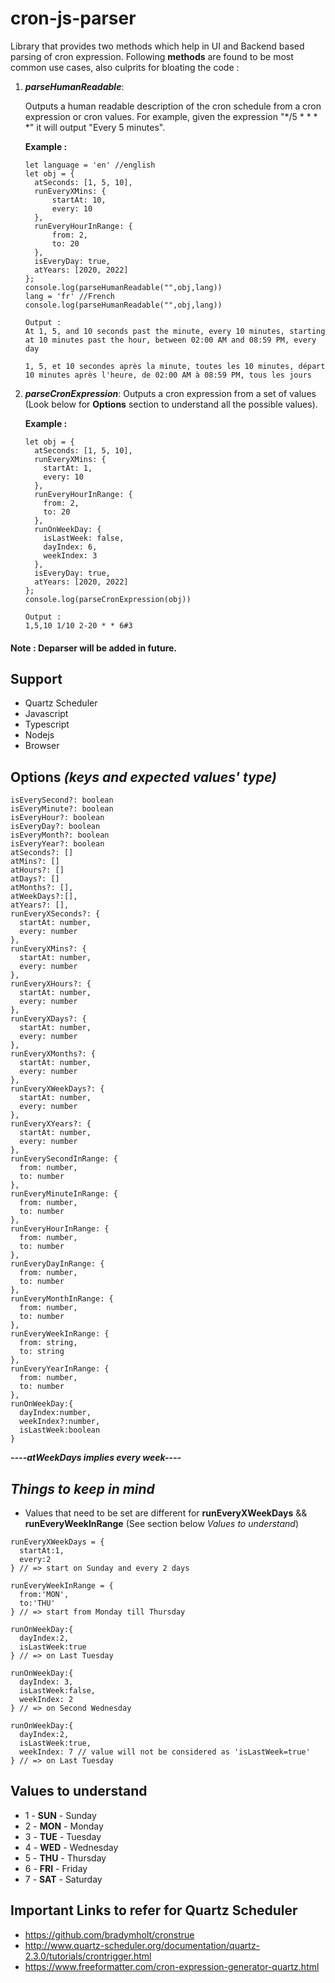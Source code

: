 # cron-js-parser
Library that provides two methods which help in UI and Backend based parsing of cron expression. Following **methods** are found to be most common use cases, also culprits for bloating the code : 
1. ***parseHumanReadable***:

    Outputs a human readable description of the cron schedule from a cron expression or cron values. For example, given the expression "*/5 * * * *" it will output "Every 5 minutes". 

    **Example :**
    ```
    let language = 'en' //english
    let obj = {
      atSeconds: [1, 5, 10],
      runEveryXMins: {
          startAt: 10,
          every: 10
      },
      runEveryHourInRange: {
          from: 2,
          to: 20
      },
      isEveryDay: true,
      atYears: [2020, 2022]
    };
    console.log(parseHumanReadable("",obj,lang))
    lang = 'fr' //French
    console.log(parseHumanReadable("",obj,lang))

    Output : 
    At 1, 5, and 10 seconds past the minute, every 10 minutes, starting at 10 minutes past the hour, between 02:00 AM and 08:59 PM, every day

    1, 5, et 10 secondes après la minute, toutes les 10 minutes, départ 10 minutes après l'heure, de 02:00 AM à 08:59 PM, tous les jours
    ```

2. ***parseCronExpression***:
  Outputs a cron expression from a set of values (Look below for **Options** section to understand all the possible values). 

    **Example :**
    ```
    let obj = {
      atSeconds: [1, 5, 10],
      runEveryXMins: {
        startAt: 1,
        every: 10
      },
      runEveryHourInRange: {
        from: 2,
        to: 20
      },
      runOnWeekDay: {
        isLastWeek: false,
        dayIndex: 6,
        weekIndex: 3
      },
      isEveryDay: true,
      atYears: [2020, 2022]
    };
    console.log(parseCronExpression(obj))

    Output : 
    1,5,10 1/10 2-20 * * 6#3 
    ```
#### Note : Deparser will be added in future.
## Support
* Quartz Scheduler
* Javascript
* Typescript
* Nodejs
* Browser

## Options *(keys and expected values' type)*
```
isEverySecond?: boolean
isEveryMinute?: boolean
isEveryHour?: boolean
isEveryDay?: boolean
isEveryMonth?: boolean
isEveryYear?: boolean
atSeconds?: []
atMins?: []
atHours?: []
atDays?: []
atMonths?: [],
atWeekDays?:[],
atYears?: [],
runEveryXSeconds?: {
  startAt: number,
  every: number
},
runEveryXMins?: {
  startAt: number,
  every: number
},
runEveryXHours?: {
  startAt: number,
  every: number
},
runEveryXDays?: {
  startAt: number,
  every: number
},
runEveryXMonths?: {
  startAt: number,
  every: number
},
runEveryXWeekDays?: {
  startAt: number,
  every: number
},
runEveryXYears?: {
  startAt: number,
  every: number
},
runEverySecondInRange: {
  from: number,
  to: number
},
runEveryMinuteInRange: {
  from: number,
  to: number
},
runEveryHourInRange: {
  from: number,
  to: number
},
runEveryDayInRange: {
  from: number,
  to: number
},
runEveryMonthInRange: {
  from: number,
  to: number
},
runEveryWeekInRange: {
  from: string,
  to: string
},
runEveryYearInRange: {
  from: number,
  to: number
},
runOnWeekDay:{
  dayIndex:number,
  weekIndex?:number,
  isLastWeek:boolean
}
```
***----atWeekDays implies every week----***

## *Things to keep in mind*

* Values that need to be set are different for **runEveryXWeekDays** && **runEveryWeekInRange** (See section below *Values to understand*) 
```
runEveryXWeekDays = {
  startAt:1,
  every:2
} // => start on Sunday and every 2 days

runEveryWeekInRange = {
  from:'MON',
  to:'THU'
} // => start from Monday till Thursday

runOnWeekDay:{
  dayIndex:2,
  isLastWeek:true
} // => on Last Tuesday

runOnWeekDay:{
  dayIndex: 3,
  isLastWeek:false,
  weekIndex: 2
} // => on Second Wednesday

runOnWeekDay:{
  dayIndex:2,
  isLastWeek:true,
  weekIndex: 7 // value will not be considered as 'isLastWeek=true'
} // => on Last Tuesday
```
## Values to understand
* 1 - **SUN** - Sunday
* 2 - **MON** - Monday
* 3 - **TUE** - Tuesday
* 4 - **WED** - Wednesday
* 5 - **THU** - Thursday
* 6 - **FRI** - Friday
* 7 - **SAT** - Saturday
## Important Links to refer for Quartz Scheduler

* https://github.com/bradymholt/cronstrue
* http://www.quartz-scheduler.org/documentation/quartz-2.3.0/tutorials/crontrigger.html 
* https://www.freeformatter.com/cron-expression-generator-quartz.html
